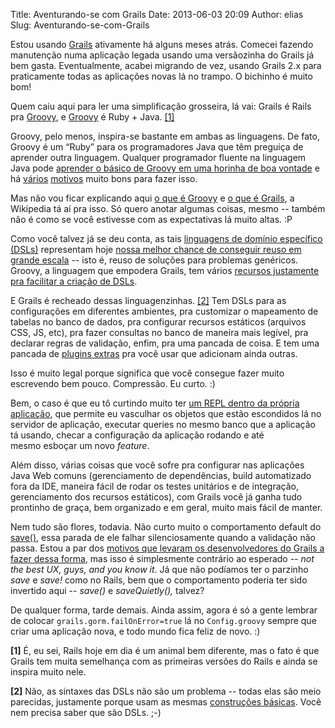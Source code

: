 Title: Aventurando-se com Grails
Date: 2013-06-03 20:09
Author: elias
Slug: Aventurando-se-com-Grails

Estou usando [Grails](http://www.grails.org) ativamente há alguns meses
atrás. Comecei fazendo manutenção numa aplicação legada usando uma
versãozinha do Grails já bem gasta. Eventualmente, acabei migrando de
vez, usando Grails 2.x para praticamente todas as aplicações novas lá no
trampo. O bichinho é muito bom!

Quem caiu aqui para ler uma simplificação grosseira, lá vai: Grails é
Rails pra [Groovy](http://groovy.codehaus.org), e
[Groovy](http://groovy.codehaus.org/) é Ruby + Java. [[1]](#f1)

Groovy, pelo menos, inspira-se bastante em ambas as linguagens. De fato,
Groovy é um “Ruby” para os programadores Java que têm preguiça de
aprender outra linguagem. Qualquer programador fluente na linguagem Java
pode [aprender o básico de Groovy em uma horinha de boa
vontade](http://groovy.dzone.com/news/java-groovy-few-easy-steps) e há
[vários](http://streetsaheadllc.com/article/ten-reasons-every-java-developer-should-learn-groovy--part-1-)
[motivos](http://streetsaheadllc.com/article/ten-reasons-every-java-developer-should-learn-groovy--part-2-)
muito bons para fazer isso.

Mas não vou ficar explicando aqui [o que é
Groovy](http://pt.wikipedia.org/wiki/Groovy) e [o que é
Grails](http://pt.wikipedia.org/wiki/Grails), a Wikipedia tá aí pra
isso. Só quero anotar algumas coisas, mesmo -- também não é como se você
estivesse com as expectativas lá muito altas. :P

Como você talvez já se deu conta, as tais [linguagens de domínio
específico
(DSLs)](http://pt.wikipedia.org/wiki/Linguagem_de_dom%C3%ADnio_espec%C3%ADfico)
representam hoje [nossa melhor chance de conseguir reuso em grande
escala](http://eljunior.wordpress.com/2012/12/03/fatos-e-falacias-da-engenharia-de-software-notas-do-livro/)
-- isto é, reuso de soluções para problemas genéricos. Groovy, a
linguagem que empodera Grails, tem vários [recursos justamente pra
facilitar a criação de
DSLs](http://docs.codehaus.org/display/GROOVY/Writing+Domain-Specific+Languages).

E Grails é recheado dessas linguagenzinhas. [[2]](#f2) Tem DSLs para as
configurações em diferentes ambientes, pra customizar o mapeamento de
tabelas no banco de dados, pra configurar recursos estáticos (arquivos
CSS, JS, etc), pra fazer consultas no banco de maneira mais legível, pra
declarar regras de validação, enfim, pra uma pancada de coisa. E tem uma
pancada de [plugins extras](http://grails.org/plugins/) pra você usar
que adicionam ainda outras.

Isso é muito legal porque significa que você consegue fazer muito
escrevendo bem pouco. Compressão. Eu curto. :)

Bem, o caso é que eu tô curtindo muito ter [um REPL dentro da própria
aplicação](http://grails.org/plugin/console), que permite eu vasculhar
os objetos que estão escondidos lá no servidor de aplicação, executar
queries no mesmo banco que a aplicação tá usando, checar a configuração
da aplicação rodando e até mesmo esboçar um novo *feature*.

Além disso, várias coisas que você sofre pra configurar nas aplicações
Java Web comuns (gerenciamento de dependências, build automatizado fora
da IDE, maneira fácil de rodar os testes unitários e de integração,
gerenciamento dos recursos estáticos), com Grails você já ganha tudo
prontinho de graça, bem organizado e em geral, muito mais fácil de
manter.

Nem tudo são flores, todavia. Não curto muito o comportamento default do
[save()](http://www.grails.org/doc/latest/ref/Domain%20Classes/save.html),
essa parada de ele falhar silenciosamente quando a validação não passa.
Estou a par dos [motivos que levaram os desenvolvedores do Grails a
fazer dessa
forma](http://blog.springsource.com/2010/06/23/gorm-gotchas-part-1/),
mas isso é simplesmente contrário ao esperado -- *not the best UX, guys,
and you know it*. Já que não podíamos ter o parzinho *save* e *save!*
como no Rails, bem que o comportamento poderia ter sido invertido aqui
-- *save()* e *saveQuietly(),* talvez?

De qualquer forma, tarde demais. Ainda assim, agora é só a gente lembrar
de colocar `grails.gorm.failOnError=true` lá no `Config.groovy` sempre
que criar uma aplicação nova, e todo mundo fica feliz de novo. :)

<a name="f1"></a>**[1]** É, eu sei, Rails hoje em dia é um animal bem
diferente, mas o fato é que Grails tem muita semelhança com as primeiras
versões do Rails e ainda se inspira muito nele.

<a name="f2"></a>**[2]** Não, as sintaxes das DSLs não são um problema
-- todas elas são meio parecidas, justamente porque usam as mesmas
[construções básicas](http://groovy.codehaus.org/Closures). Você nem
precisa saber que são DSLs. ;-)
